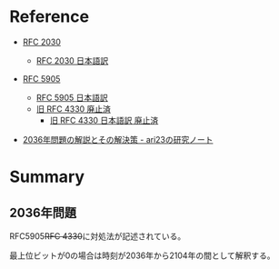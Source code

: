 # Reference

* [RFC 2030](https://datatracker.ietf.org/doc/html/rfc2030)
  * [RFC 2030 日本語訳](https://www.akanko.net/marimo/data/rfc/rfc2030-jp.txt)

* [RFC 5905](https://datatracker.ietf.org/doc/html/rfc5905)
  * [RFC 5905 日本語訳](https://tex2e.github.io/rfc-translater/html/rfc5905.html)
  * [旧 RFC 4330 廃止済](https://datatracker.ietf.org/doc/html/rfc4330)
    * [旧 RFC 4330 日本語訳 廃止済](https://tex2e.github.io/rfc-translater/html/rfc4330.html)

* [2036年問題の解説とその解決策 - ari23の研究ノート](https://ari23.hatenablog.com/entry/year-2036-problem-ntp)

# Summary

## 2036年問題

RFC5905~~RFC 4330~~に対処法が記述されている。

最上位ビットが0の場合は時刻が2036年から2104年の間として解釈する。


